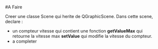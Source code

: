 
#A Faire

Creer une classe Scene qui herite de QGraphicScene. Dans cette scene, declare :
 
 * un compteur vitesse qui contient une fonction __getValueMax__ qui retourne la vitesse max __setValue__ qui modifie la vitesse du compteur.
 * a completer